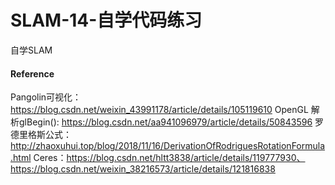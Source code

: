 # SLAM-14-自学代码练习
自学SLAM





#### Reference
Pangolin可视化：https://blog.csdn.net/weixin_43991178/article/details/105119610
OpenGL 解析glBegin(): https://blog.csdn.net/aa941096979/article/details/50843596
罗德里格斯公式：http://zhaoxuhui.top/blog/2018/11/16/DerivationOfRodriguesRotationFormula.html
Ceres：https://blog.csdn.net/hltt3838/article/details/119777930、https://blog.csdn.net/weixin_38216573/article/details/121816838